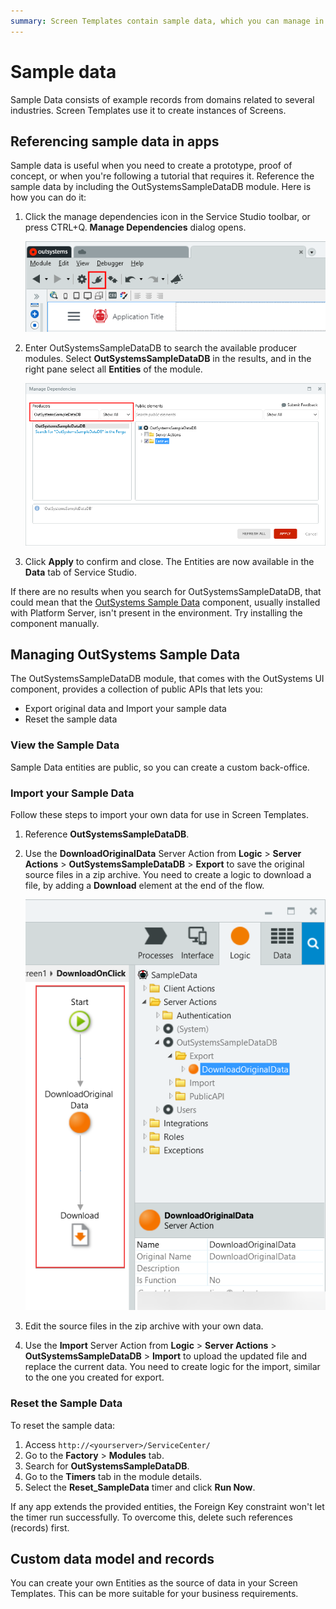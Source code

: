 ```yaml
---
summary: Screen Templates contain sample data, which you can manage in a back-office. You can view, reset and add your own data.
---
```


# Sample data

Sample Data consists of example records from domains related to several industries. Screen Templates use it to create instances of Screens.

## Referencing sample data in apps

Sample data is useful when you need to create a prototype, proof of concept, or when you're following a tutorial that requires it. Reference the sample data by including the OutSystemsSampleDataDB module. Here is how you can do it:

1. Click the manage dependencies icon in the Service Studio toolbar, or press CTRL+Q. **Manage Dependencies** dialog opens.

    ![Manage dependencies icon](images/manage-dependencies-ss.png?width=500)

2. Enter OutSystemsSampleDataDB to search the available producer modules. Select **OutSystemsSampleDataDB** in the results, and in the right pane select all **Entities** of the module.

    ![Manage dependencies adding module](images/manage-dependencies-sample-data-module-ss.png?width=600)

3. Click **Apply** to confirm and close. The Entities are now available in the **Data** tab of Service Studio.

<div class="info" markdown="1">

If there are no results when you search for OutSystemsSampleDataDB, that could mean that the [OutSystems Sample Data](https://www.outsystems.com/forge/component-overview/4145/outsystems-sample-data) component, usually installed with Platform Server, isn't present in the environment. Try installing the component manually.

</div>

## Managing OutSystems Sample Data

The OutSystemsSampleDataDB module, that comes with the OutSystems UI component, provides a collection of public APIs that lets you:

* Export original data and Import your sample data
* Reset the sample data

### View the Sample Data

Sample Data entities are public, so you can create a custom back-office.

### Import your Sample Data

Follow these steps to import your own data for use in Screen Templates.

1. Reference **OutSystemsSampleDataDB**.
   
1. Use the **DownloadOriginalData** Server Action from **Logic** > **Server Actions** > **OutSystemsSampleDataDB** > **Export** to save the original source files in a zip archive. You need to create a logic to download a file, by adding a **Download** element at the end of the flow.  

    ![A flow to export sample data](images/sample-data-export-ss.png?width=400)

1. Edit the source files in the zip archive with your own data.

1. Use the **Import** Server Action from **Logic** > **Server Actions** > **OutSystemsSampleDataDB** > **Import** to upload the updated file and replace the current data. You need to create logic for the import, similar to the one you created for export.

### Reset the Sample Data

To reset the sample data:

1. Access `http://<yourserver>/ServiceCenter/`
1. Go to the **Factory** > **Modules** tab.
1. Search for **OutSystemsSampleDataDB**.
1. Go to the **Timers** tab in the module details.
1. Select the **Reset_SampleData** timer and click **Run Now**.

If any app extends the provided entities, the Foreign Key constraint won't let the timer run successfully. To overcome this, delete such references (records) first.

## Custom data model and records

You can create your own Entities as the source of data in your Screen Templates. This can be more suitable for your business requirements.

